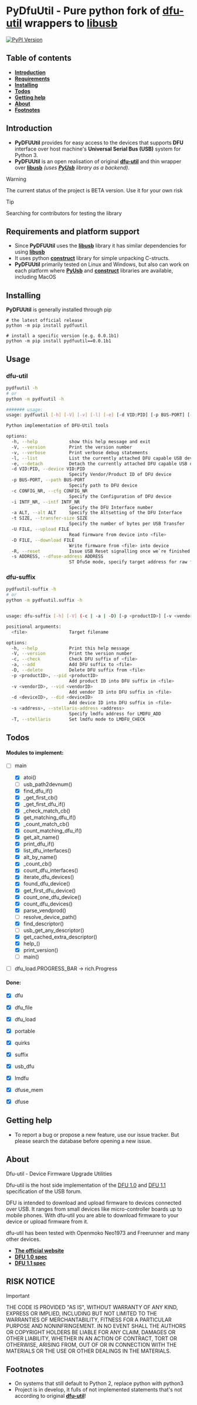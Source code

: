 # PyDfuUtil - Pure python fork of **[dfu-util](https://github.com/Stefan-Schmidt/dfu-util)** wrappers to **[libusb](https://github.com/libusb/libusb)**

[![PyPI Version](https://img.shields.io/pypi/v/pydfuutil?label=PyPI&logo=pypi)](https://pypi.org/project/pydfuutil/)

## Table of contents
* **[Introduction](#introduction)**
* **[Requirements](#requirements-and-platform-support)**
* **[Installing](#installing)**
* **[Todos](#todos)**
* **[Getting help](#getting-help)**
* **[About](#about)**
* **[Footnotes](#footnotes)**


## Introduction

* **PyDFUUtil** provides for easy access to the devices that supports **DFU** interface over host machine's **Universal Serial Bus (USB)**
system for Python 3.
* **PyDFUUtil** is an open realisation of original **[dfu-util](https://github.com/Stefan-Schmidt/dfu-util)**
and thin wrapper over **[libusb](https://github.com/libusb/libusb)** _(uses **[PyUsb](https://github.com/pyusb/pyusb)** library as a backend)_.

> [!WARNING]
> The current status of the project is BETA version.
> Use it for your own risk

> [!TIP]
> Searching for contributors for testing the library

## Requirements and platform support

* Since **PyDFUUtil** uses the **[libusb](https://github.com/libusb/libusb)** library it has similar dependencies for using **[libusb](https://github.com/libusb/libusb)**
* It uses python **[construct](https://github.com/construct/construct)** library for simple unpacking C-structs.
* **PyDFUUtil** primarily tested on Linux and Windows, 
but also can work on each platform where **[PyUsb](https://github.com/construct/construct)** and **[construct](https://github.com/construct/construct)** libraries are available, including MacOS


## Installing

**PyDFUUtil** is generally installed through pip

    # the latest official release
    python -m pip install pydfuutil

    # install a specific version (e.g. 0.0.1b1)
    python -m pip install pydfuutil==0.0.1b1

## Usage

### dfu-util
```Bash
pydfuutil -h 
# or
python -m pydfuutil -h

####### usage:
usage: pydfuutil [-h] [-V] [-v] [-l] [-e] [-d VID:PID] [-p BUS-PORT] [-c CONFIG_NR] [-i INTF_NR] [-a ALT] [-t SIZE] [-U FILE] [-D FILE] [-R] [-s ADDRESS]

Python implementation of DFU-Util tools

options:
  -h, --help            show this help message and exit
  -V, --version         Print the version number
  -v, --verbose         Print verbose debug statements
  -l, --list            List the currently attached DFU capable USB devices
  -e, --detach          Detach the currently attached DFU capable USB devices
  -d VID:PID, --device VID:PID
                        Specify Vendor/Product ID of DFU device
  -p BUS-PORT, --path BUS-PORT
                        Specify path to DFU device
  -c CONFIG_NR, --cfg CONFIG_NR
                        Specify the Configuration of DFU device
  -i INTF_NR, --intf INTF_NR
                        Specify the DFU Interface number
  -a ALT, --alt ALT     Specify the Altsetting of the DFU Interface
  -t SIZE, --transfer-size SIZE
                        Specify the number of bytes per USB Transfer
  -U FILE, --upload FILE
                        Read firmware from device into <file>
  -D FILE, --download FILE
                        Write firmware from <file> into device
  -R, --reset           Issue USB Reset signalling once we`re finished
  -s ADDRESS, --dfuse-address ADDRESS
                        ST DfuSe mode, specify target address for raw file download or upload. Not applicable for DfuSe file (.dfu) downloads
```

### dfu-suffix
```Bash
pydfuutil-suffix -h
# or 
python -m pydfuutil.suffix -h


usage: dfu-suffix [-h] [-V] (-c | -a | -D) [-p <productID>] [-v <vendorID>] [-d <deviceID>] [-s <address>] [-T] <file>

positional arguments:
  <file>                Target filename

options:
  -h, --help            Print this help message
  -V, --version         Print the version number
  -c, --check           Check DFU suffix of <file>
  -a, --add             Add DFU suffix to <file>
  -D, --delete          Delete DFU suffix from <file>
  -p <productID>, --pid <productID>
                        Add product ID into DFU suffix in <file>
  -v <vendorID>, --vid <vendorID>
                        Add vendor ID into DFU suffix in <file>
  -d <deviceID>, --did <deviceID>
                        Add device ID into DFU suffix in <file>
  -s <address>, --stellaris-address <address>
                        Specify lmdfu address for LMDFU_ADD
  -T, --stellaris       Set lmdfu mode to LMDFU_CHECK

```


## Todos

#### Modules to implement:

- [ ] main
  - [x] atoi()
  - [ ] usb_path2devnum()
  - [x] find_dfu_if()
  - [x] _get_first_cb()
  - [x] _get_first_dfu_if()
  - [x] _check_match_cb()
  - [x] get_matching_dfu_if()
  - [x] _count_match_cb()
  - [x] count_matching_dfu_if()
  - [x] get_alt_name()
  - [x] print_dfu_if()
  - [x] list_dfu_interfaces()
  - [x] alt_by_name()
  - [x] _count_cb()
  - [x] count_dfu_interfaces()
  - [x] iterate_dfu_devices()
  - [x] found_dfu_device()
  - [x] get_first_dfu_device()
  - [x] count_one_dfu_device()
  - [x] count_dfu_devices()
  - [x] parse_vendprod()
  - [ ] resolve_device_path()
  - [x] find_descriptor()
  - [ ] usb_get_any_descriptor()
  - [x] get_cached_extra_descriptor()
  - [x] help_()
  - [x] print_version()
  - [ ] main()
- [ ] dfu_load.PROGRESS_BAR -> rich.Progress


#### Done:
- [x] dfu
- [x] dfu_file
- [x] dfu_load
- [x] portable
- [x] quirks
- [x] suffix
- [x] usb_dfu
- [x] lmdfu
- [x] dfuse_mem
- [x] dfuse


## Getting help
* To report a bug or propose a new feature, use our issue tracker. But please search the database before opening a new issue.

## About
Dfu-util - Device Firmware Upgrade Utilities

Dfu-util is the host side implementation of the 
[DFU 1.0](http://www.usb.org/developers/devclass_docs/usbdfu10.pdf) and 
[DFU 1.1](http://www.usb.org/developers/devclass_docs/DFU_1.1.pdf)
specification of the USB forum.

DFU is intended to download and upload firmware to devices connected over
USB. It ranges from small devices like micro-controller boards up to mobile
phones. With dfu-util you are able to download firmware to your device or
upload firmware from it.

dfu-util has been tested with Openmoko Neo1973 and Freerunner and many
other devices.

* **[The official website](http://dfu-util.gnumonks.org)**
* **[DFU 1.0 spec](http://www.usb.org/developers/devclass_docs/usbdfu10.pdf)**
* **[DFU 1.1 spec](http://www.usb.org/developers/devclass_docs/DFU_1.1.pdf)**

## RISK NOTICE
> [!IMPORTANT]
> THE CODE IS PROVIDED "AS IS", WITHOUT WARRANTY OF ANY KIND, EXPRESS OR IMPLIED, INCLUDING BUT NOT LIMITED TO THE WARRANTIES OF MERCHANTABILITY, FITNESS FOR A PARTICULAR PURPOSE AND NONINFRINGEMENT. IN NO EVENT SHALL THE AUTHORS OR COPYRIGHT HOLDERS BE LIABLE FOR ANY CLAIM, DAMAGES OR OTHER LIABILITY, WHETHER IN AN ACTION OF CONTRACT, TORT OR OTHERWISE, ARISING FROM, OUT OF OR IN CONNECTION WITH THE MATERIALS OR THE USE OR OTHER DEALINGS IN THE MATERIALS.

## Footnotes
* On systems that still default to Python 2, replace python with python3
* Project is in develop, it fulls of not implemented statements that's not according to original **[dfu-util](https://github.com/Stefan-Schmidt/dfu-util)**!

